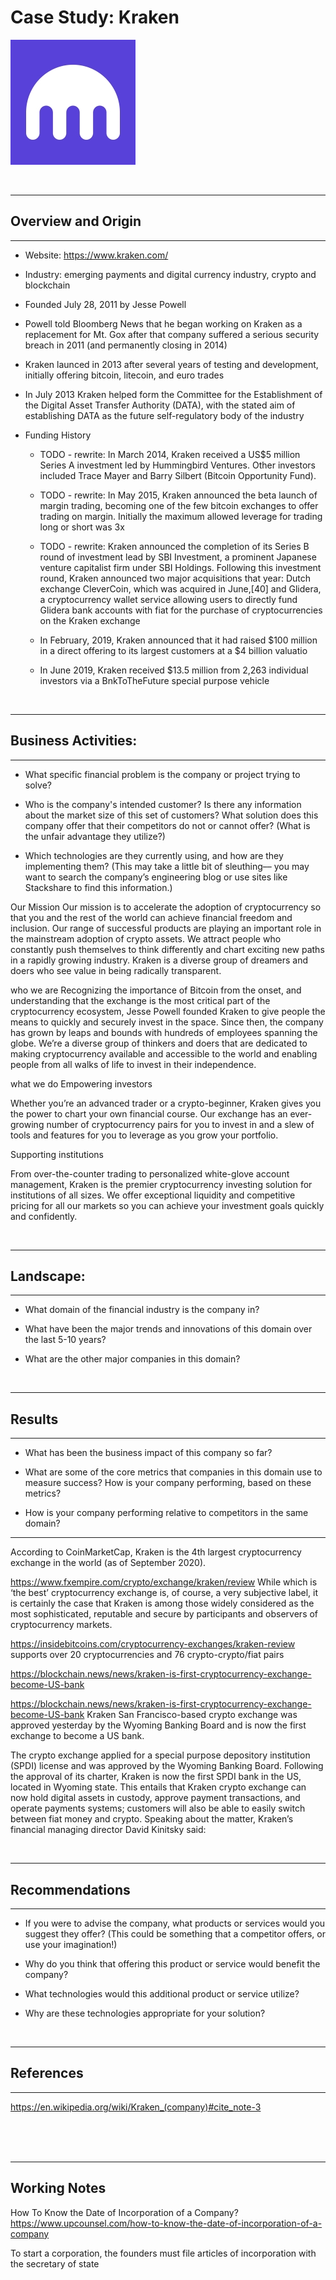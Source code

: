 # Case Study: Kraken

![Kraken](images/krakenLogoSm.png)

<br>

***
## Overview and Origin
***

* Website: https://www.kraken.com/

* Industry: emerging payments and digital currency industry, crypto and blockchain

* Founded July 28, 2011 by Jesse Powell

* Powell told Bloomberg News that he began working on Kraken as a replacement for Mt. Gox after that company suffered a serious security breach in 2011 (and permanently closing in 2014)

* Kraken launced in 2013 after several years of testing and development, initially offering bitcoin, litecoin, and euro trades

* In July 2013 Kraken helped form the Committee for the Establishment of the Digital Asset Transfer Authority (DATA), with the stated aim of establishing DATA as the future self-regulatory body of the industry


* Funding History

    + TODO - rewrite: In March 2014, Kraken received a US$5 million Series A investment led by Hummingbird Ventures. Other investors included Trace Mayer and Barry Silbert (Bitcoin Opportunity Fund).

    + TODO - rewrite: In May 2015, Kraken announced the beta launch of margin trading, becoming one of the few bitcoin exchanges to offer trading on margin. Initially the maximum allowed leverage for trading long or short was 3x

    + TODO - rewrite: Kraken announced the completion of its Series B round of investment lead by SBI Investment, a prominent Japanese venture capitalist firm under SBI Holdings. Following this investment round, Kraken announced two major acquisitions that year: Dutch exchange CleverCoin, which was acquired in June,[40] and Glidera, a cryptocurrency wallet service allowing users to directly fund Glidera bank accounts with fiat for the purchase of cryptocurrencies on the Kraken exchange

    + In February, 2019, Kraken announced that it had raised $100 million in a direct offering to its largest customers at a $4 billion valuatio

    + In June 2019, Kraken received $13.5 million from 2,263 individual investors via a BnkToTheFuture special purpose vehicle

<br>


***
## Business Activities:
***
* What specific financial problem is the company or project trying to solve?




* Who is the company's intended customer?  Is there any information about the market size of this set of customers?
What solution does this company offer that their competitors do not or cannot offer? (What is the unfair advantage they utilize?)

* Which technologies are they currently using, and how are they implementing them? (This may take a little bit of sleuthing–– you may want to search the company’s engineering blog or use sites like Stackshare to find this information.)


Our Mission
Our mission is to accelerate the adoption of cryptocurrency so that you and the rest of the world can achieve financial freedom and inclusion.
Our range of successful products are playing an important role in the mainstream adoption of crypto assets. We attract people who constantly push themselves to think differently and chart exciting new paths in a rapidly growing industry. Kraken is a diverse group of dreamers and doers who see value in being radically transparent.



who we are
Recognizing the importance of Bitcoin from the onset, and understanding that the exchange is the most critical part of the cryptocurrency ecosystem, Jesse Powell founded Kraken to give people the means to quickly and securely invest in the space. Since then, the company has grown by leaps and bounds with hundreds of employees spanning the globe. We’re a diverse group of thinkers and doers that are dedicated to making cryptocurrency available and accessible to the world and enabling people from all walks of life to invest in their independence.

what we do
Empowering investors

Whether you’re an advanced trader or a crypto-beginner, Kraken gives you the power to chart your own financial course. Our exchange has an ever-growing number of cryptocurrency pairs for you to invest in and a slew of tools and features for you to leverage as you grow your portfolio. 

Supporting institutions

From over-the-counter trading to personalized white-glove account management, Kraken is the premier cryptocurrency investing solution for institutions of all sizes. We offer exceptional liquidity and competitive pricing for all our markets so you can achieve your investment goals quickly and confidently.



<br>

***
## Landscape:
***
* What domain of the financial industry is the company in?

* What have been the major trends and innovations of this domain over the last 5-10 years?

* What are the other major companies in this domain?



<br>

***
## Results
***

* What has been the business impact of this company so far?

* What are some of the core metrics that companies in this domain use to measure success? How is your company performing, based on these metrics?

* How is your company performing relative to competitors in the same domain?

---



According to CoinMarketCap, Kraken is the 4th largest cryptocurrency exchange in the world (as of September 2020).


https://www.fxempire.com/crypto/exchange/kraken/review
While which is ‘the best’ cryptocurrency exchange is, of course, a very subjective label, it is certainly the case that Kraken is among those widely considered as the most sophisticated, reputable and secure by participants and observers of cryptocurrency markets.

https://insidebitcoins.com/cryptocurrency-exchanges/kraken-review
supports over 20 cryptocurrencies and 76 crypto-crypto/fiat pairs


https://blockchain.news/news/kraken-is-first-cryptocurrency-exchange-become-US-bank



https://blockchain.news/news/kraken-is-first-cryptocurrency-exchange-become-US-bank
Kraken San Francisco-based crypto exchange was approved yesterday by the Wyoming Banking Board and is now the first exchange to become a US bank.

The crypto exchange applied for a special purpose depository institution (SPDI) license and was approved by the Wyoming Banking Board. Following the approval of its charter, Kraken is now the first SPDI bank in the US, located in Wyoming state. This entails that Kraken crypto exchange can now hold digital assets in custody, approve payment transactions, and operate payments systems; customers will also be able to easily switch between fiat money and crypto. Speaking about the matter, Kraken’s financial managing director David Kinitsky said:


<br>

***
## Recommendations
***

* If you were to advise the company, what products or services would you suggest they offer? (This could be something that a competitor offers, or use your imagination!)

* Why do you think that offering this product or service would benefit the company?

* What technologies would this additional product or service utilize?

* Why are these technologies appropriate for your solution?


<br>

***
## References
***
https://en.wikipedia.org/wiki/Kraken_(company)#cite_note-3







<br>
<br>
<br>

***
## Working Notes

How To Know the Date of Incorporation of a Company?
https://www.upcounsel.com/how-to-know-the-date-of-incorporation-of-a-company

To start a corporation, the founders must file articles of incorporation with the secretary of state








